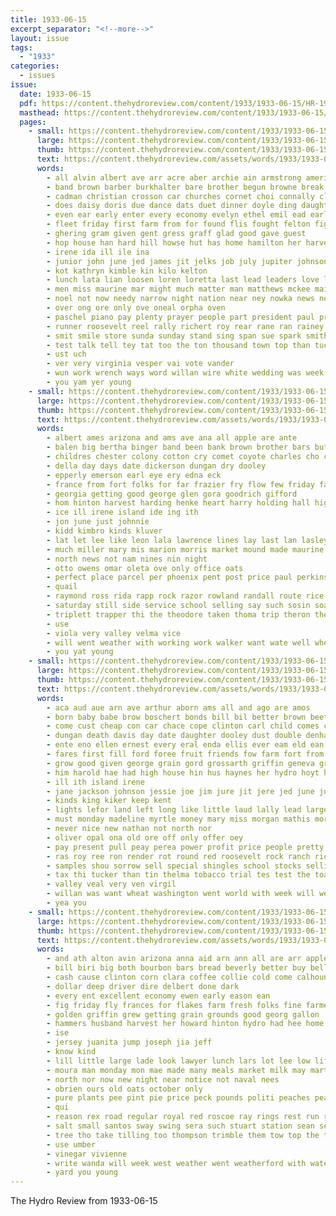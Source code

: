 ```yaml
---
title: 1933-06-15
excerpt_separator: "<!--more-->"
layout: issue
tags:
  - "1933"
categories:
  - issues
issue:
  date: 1933-06-15
  pdf: https://content.thehydroreview.com/content/1933/1933-06-15/HR-1933-06-15.pdf
  masthead: https://content.thehydroreview.com/content/1933/1933-06-15/masthead/HR-1933-06-15.jpg
  pages:
    - small: https://content.thehydroreview.com/content/1933/1933-06-15/small/HR-1933-06-15-01.jpg
      large: https://content.thehydroreview.com/content/1933/1933-06-15/large/HR-1933-06-15-01.jpg
      thumb: https://content.thehydroreview.com/content/1933/1933-06-15/thumbnails/HR-1933-06-15-01.jpg
      text: https://content.thehydroreview.com/assets/words/1933/1933-06-15/HR-1933-06-15-01.txt
      words:
        - all alvin albert ave arr acre aber archie ain armstrong american ale and are ade
        - band brown barber burkhalter bare brother begun browne break brick bedford baptist ben bers but bey both buy bell been bae beryl best business blue brought bells
        - cadman christian crosson car churches cornet choi connally clementi cate congress cox cecil class credit cousin chord caraway carry couch city christine came common cole cordell cheer can church cases cousins
        - does daisy doris due dance dats duet dinner doyle ding daughter doubt day down doh dorion dvorak die
        - even ear early enter every economy evelyn ethel emil ead earl ever ery easy erie elk eld
        - fleet friday first farm from for found flis fought felton fight fate fair forget friends frances full few frank fort forty fall fail fern favor fale frost flower
        - ghering gram given gent gress graff glad good gave guest
        - hop house han hard hill howse hut has home hamilton her harvest held herbert hole hatfield hazel had heidebrecht hydro high how heaton hearing hea harris
        - irene ida ill ile ina
        - junior john june jed james jit jelks job july jupiter johnson
        - kot kathryn kimble kin kilo kelton
        - lunch lata lian loosen loren loretta last lead leaders love lands little lorrie later list left live lane lyle lang lee liber lemon lenora lawton
        - men miss maurine mar might much matter man matthews mckee mai made muse music mansell miller march mars more miler market mae monday marical many mis mildred magi milin morning meas marriage male
        - noel not now needy narrow night nation near ney nowka news neighbors need neighbor niehues nims nim nah numbers neigh nor
        - over ong ore only ove oneal orpha oven
        - paschel piano pay plenty prayer people part president paul present par pair pat pie player pent per pet pro pastor pounds pic place peace
        - runner roosevelt reel rally richert roy rear rane ran rainey randolph reading ruth roses ras ridenour russian
        - smit smile store sunda sunday stand sing span sue spark smith summer sons stockton short stock sit stange stone story spaulding sailor song sil schatz say saturday service sale second seat susie such street solo season soprano sleep spanish shed shock seer session she sparks son shipp strength said special
        - test talk tell tey tat too the ton thousand town top than tucker tia teas thay thing texas take tie tay tears them tes takes
        - ust uch
        - ver very virginia vesper vai vote vander
        - wun work wrench ways word willan wire white wedding was week willie wearing writer weil wilma west world well write water with will wilbur wes worley whit wires wale way weatherford wheat williams
        - you yam yer young
    - small: https://content.thehydroreview.com/content/1933/1933-06-15/small/HR-1933-06-15-02.jpg
      large: https://content.thehydroreview.com/content/1933/1933-06-15/large/HR-1933-06-15-02.jpg
      thumb: https://content.thehydroreview.com/content/1933/1933-06-15/thumbnails/HR-1933-06-15-02.jpg
      text: https://content.thehydroreview.com/assets/words/1933/1933-06-15/HR-1933-06-15-02.txt
      words:
        - albert ames arizona and ams ave ana all apple are ante
        - balen big bertha binger band been bank brown brother bars butter bern blades bey bill bone buckmaster blade business barber box
        - childres chester colony cotton cry comet coyote charles cho clinton coffee caddo can champion cutting city collar
        - della day days date dickerson dungan dry dooley
        - epperly emerson earl eye ery edna eck
        - france from fort folks for far frazier fry flow few friday fair
        - georgia getting good george glen gora goodrich gifford
        - hom hinton harvest harding henke heart harry holding hall high henry hon had hone home hydro hopewell has
        - ice ill irene island ide ing ith
        - jon june just johnnie
        - kidd kimbro kinds kluver
        - lat let lee like leon lala lawrence lines lay last lan lasley lou lin les
        - much miller mary mis marion morris market mound made maurine monday mildred may mills
        - north news not nam nines nin night
        - otto owens omar oleta ove only office oats
        - perfect place parcel per phoenix pent post price paul perkins pert pam present
        - quail
        - raymond ross rida rapp rock razor rowland randall route rice res richardson rup reno ree
        - saturday still side service school selling say such sosin soap scott sale see sam sales store sweet size sunday sie sonday son sells south seen
        - triplett trapper thi the theodore taken thoma trip theron thermos tote
        - use
        - viola very valley velma vice
        - will went weather with working work walker want wate well wheat wells weatherford wolf week ware was williams worlds
        - you yat young
    - small: https://content.thehydroreview.com/content/1933/1933-06-15/small/HR-1933-06-15-03.jpg
      large: https://content.thehydroreview.com/content/1933/1933-06-15/large/HR-1933-06-15-03.jpg
      thumb: https://content.thehydroreview.com/content/1933/1933-06-15/thumbnails/HR-1933-06-15-03.jpg
      text: https://content.thehydroreview.com/assets/words/1933/1933-06-15/HR-1933-06-15-03.txt
      words:
        - aca aud aue arn ave arthur aborn ams all and ago are amos
        - born baby babe brow boschert bonds bill bil better brown beets banker bick buyer buyers but buy bew bond banks bia been bank brother business ben both black bas burley bec beak bee
        - come cust cheap con car chace cope clinton carl child comes che cai cop cloak church chastain can cali colorado cedar clarence cos cobb carry cloud cream certain compo cost
        - dungan death davis day date daughter dooley dust double denham doyle delbert
        - ente eno ellen ernest every eral enda ellis ever eam eld ean
        - fares first fill ford foree fruit friends fow farm fort from full free falling far ferguson for
        - grow good given george grain gord grossarth griffin geneva grapes gee garon
        - him harold hae had high house hin hus haynes her hydro hoyt hall hamilton home haggard han hopewell has henry
        - ill ith island irene
        - jane jackson johnson jessie joe jim jure jit jere jed june july
        - kinds king kiker keep kent
        - lights lefor land left long like little laud lally lead large lie lom lose lesnar lite lime low life last let list loy larger
        - must monday madeline myrtle money mary miss morgan mathis more men mich market mow may much mis made miner mor many million
        - never nice new nathan not north nor
        - oliver opal ona old ore off only offer oey
        - pay present pull peay perea power profit price people pretty proud private pounds payment plenty pale public poor point payne plan peeks peter phoenix poe
        - ras roy ree ron render rot round red roosevelt rock ranch rich reason roof rani
        - samples shou sorrow sell special shingles school stocks selling son simple stomer seller staff saturday small seer shorty styles saad sylvester sun see standard sneed shower saving simpson sister ship seed soon sells stock show sunday spray shock states sesso
        - tax thi tucker than tin thelma tobacco trial tes test the toa taylor tock thom them ton ted trees then troxell trip
        - valley veal very ven virgil
        - willan was want wheat washington went world with week will weeks wildman wife way walter wieland while wit williams weatherford
        - yea you
    - small: https://content.thehydroreview.com/content/1933/1933-06-15/small/HR-1933-06-15-04.jpg
      large: https://content.thehydroreview.com/content/1933/1933-06-15/large/HR-1933-06-15-04.jpg
      thumb: https://content.thehydroreview.com/content/1933/1933-06-15/thumbnails/HR-1933-06-15-04.jpg
      text: https://content.thehydroreview.com/assets/words/1933/1933-06-15/HR-1933-06-15-04.txt
      words:
        - and ath alton avin arizona anna aid arn ann all are arr apple
        - bill biri big both bourbon bars bread beverly better buy bell best bradley bacon brow bottles but butter been beth beets bless bring born boschert bran boy
        - cash cause clinton corn clara coffee collie cold come calhoun can cheese crystal columbus call cream church
        - dollar deep driver dire delbert done dark
        - every ent excellent economy ewen early eason ean
        - fig friday fly frances for flakes farm fresh folks fine farmer fred fuel fruits fancy from forget full few finger first
        - golden griffin grew getting grain grounds good georg gallon
        - hammers husband harvest her howard hinton hydro had hee home high holderman hoi hot huron
        - ise
        - jersey juanita jump joseph jia jeff
        - know kind
        - lill little large lade look lawyer lunch lars lot lee low life
        - moura man monday mon mae made many meals market milk may martin miner
        - north nor now new night near notice not naval nees
        - obrien ours old oats october only
        - pure plants pee pint pie price peck pounds politi peaches pearl powder pop pum purchase pay pound pat plate pete plan per poe patent
        - qui
        - reason rex road regular royal red roscoe ray rings rest run romance roy
        - salt small santos sway swing sera such stuart station sean seater skaggs sugar shu said smith shoot saturday special spray sun store sale sweet see struck seis sons size sin
        - tree tho take tilling too thompson trimble them tow top the thomas test try
        - use umber
        - vinegar vivienne
        - write wanda will week west weather went weatherford with water white want was wilson
        - yard you young
---
```


The Hydro Review from 1933-06-15

<!--more-->

